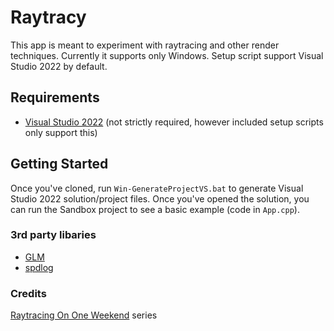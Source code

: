 # Raytracy

This app is meant to experiment with raytracing and other render techniques.
Currently it supports only Windows. Setup script support Visual Studio 2022 by default.

## Requirements
- [Visual Studio 2022](https://visualstudio.com) (not strictly required, however included setup scripts only support this)

## Getting Started
Once you've cloned, run `Win-GenerateProjectVS.bat` to generate Visual Studio 2022 solution/project files. Once you've opened the solution, you can run the Sandbox project to see a basic example (code in `App.cpp`).

### 3rd party libaries
- [GLM](https://github.com/g-truc/glm)
- [spdlog](https://github.com/gabime/spdlog)

### Credits
[Raytracing On One Weekend](https://raytracing.github.io/) series
